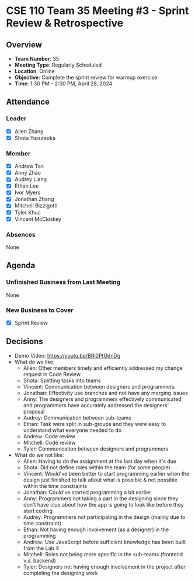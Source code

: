 # CSE 110 Team 35 Meeting #3 - Sprint Review & Retrospective

## Overview
- **Team Number**: 35
- **Meeting Type**: Regularly Scheduled
- **Location**: Online
- **Objective**: Complete the sprint review for warmup exercise
- **Time**: 1:30 PM - 2:00 PM, April 28, 2024

## Attendance

### Leader
- [X] Allen Zhang
- [X] Shota Yasuraoka

### Member
- [X] Andrew Tan
- [X] Anny Zhao
- [X] Audrey Liang
- [X] Ethan Lee
- [X] Ivor Myers
- [X] Jonathan Zhang
- [X] Mitchell Bizzigotti
- [X] Tyler Khuc
- [X] Vincent McCloskey

### Absences
None

## Agenda

### Unfinished Business from Last Meeting
None

### New Business to Cover
- [X] Sprint Review

## Decisions
- Demo Video: https://youtu.be/BRl0PtUdnDg
- What do we like:
  - Allen: Other members timely and efficiently addressed my change request in Code Review
  - Shota: Splitting tasks into teams
  - Vincent: Communication between designers and programmers
  - Jonathan: Effectivity use branches and not have any merging issues
  - Anny: The designers and programmers effectively communicated and programmers have accurately addressed the designers' proposal 
  - Audrey: Communication between sub-teams
  - Ethan: Task were split in sub-groups and they were easy to understand what everyone needed to do
  - Andrew: Code review
  - Mitchell: Code review
  - Tyler: Communication between designers and programmers
- What do we not like:
  - Allen: Having to do the assignment at the last day when it's due
  - Shota: Did not define roles within the team (for some people)
  - Vincent: Would've been better to start programming earlier when the design just finished to talk about what is possible & not possible within the time constraints
  - Jonathan: Could've started programming a bit earlier
  - Anny: Programmers not taking a part in the designing since they don't have clue about how the app is going to look like before they start coding
  - Audrey: Programmers not participating in the design (mainly due to time constraint)
  - Ethan: Not having enough involvement (as a designer) in the programming
  - Andrew: Use JavaScript before sufficient knowledge has been built from the Lab 4
  - Mitchell: Roles not being more specific in the sub-teams (frontend v.s. backend)
  - Tyler: Designers not having enough involvement in the project after completing the designing work